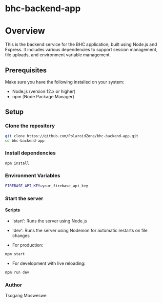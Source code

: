 # bhc-backend-app

 
# Overview
This is the backend service for the BHC application, built using Node.js and Express. It includes various dependencies to support session management, file uploads, and environment variable management.

## Prerequisites
Make sure you have the following installed on your system:
- Node.js (version 12.x or higher)
- npm (Node Package Manager)

## Setup

### Clone the repository
```sh
git clone https://github.com/PolaroidZone/bhc-backend-app.git
cd bhc-backend-app
```

### Install dependencies
```sh
npm install
```

### Environment Variables
```sh
FIREBASE_API_KEY=your_firebase_api_key
```

### Start the server

#### Scripts
* 'start': Runs the server using Node.js
* 'dev': Runs the server using Nodemon for automatic restarts on file changes

* For production:
```sh
npm start
```
* For development with live reloading:
```sh
npm run dev
```

### Author
Tsogang Mosweswe

